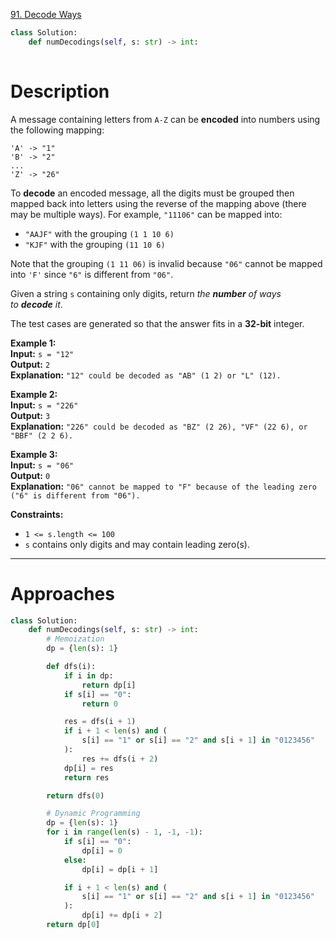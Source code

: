 [91. Decode Ways](https://leetcode.com/problems/decode-ways/)

```python
class Solution:
    def numDecodings(self, s: str) -> int:
        
```

# Description

A message containing letters from `A-Z` can be **encoded** into numbers using the following mapping:
```
'A' -> "1"
'B' -> "2"
...
'Z' -> "26"
```
To **decode** an encoded message, all the digits must be grouped then mapped back into letters using the reverse of the mapping above (there may be multiple ways). For example, `"11106"` can be mapped into:

- `"AAJF"` with the grouping `(1 1 10 6)`
- `"KJF"` with the grouping `(11 10 6)`

Note that the grouping `(1 11 06)` is invalid because `"06"` cannot be mapped into `'F'` since `"6"` is different from `"06"`.

Given a string `s` containing only digits, return _the **number** of ways to **decode** it_.

The test cases are generated so that the answer fits in a **32-bit** integer.

**Example 1:**  
**Input:** `s = "12"`  
**Output:** `2`  
**Explanation:** `"12" could be decoded as "AB" (1 2) or "L" (12).`  

**Example 2:**  
**Input:** `s = "226"`  
**Output:** `3`  
**Explanation:** `"226" could be decoded as "BZ" (2 26), "VF" (22 6), or "BBF" (2 2 6).`  

**Example 3:**  
**Input:** `s = "06"`  
**Output:** `0`  
**Explanation:** `"06" cannot be mapped to "F" because of the leading zero ("6" is different from "06").`  

**Constraints:**
- `1 <= s.length <= 100`
- `s` contains only digits and may contain leading zero(s).

---


# Approaches

```python
class Solution:
    def numDecodings(self, s: str) -> int:
        # Memoization
        dp = {len(s): 1}

        def dfs(i):
            if i in dp:
                return dp[i]
            if s[i] == "0":
                return 0

            res = dfs(i + 1)
            if i + 1 < len(s) and (
                s[i] == "1" or s[i] == "2" and s[i + 1] in "0123456"
            ):
                res += dfs(i + 2)
            dp[i] = res
            return res

        return dfs(0)

        # Dynamic Programming
        dp = {len(s): 1}
        for i in range(len(s) - 1, -1, -1):
            if s[i] == "0":
                dp[i] = 0
            else:
                dp[i] = dp[i + 1]

            if i + 1 < len(s) and (
                s[i] == "1" or s[i] == "2" and s[i + 1] in "0123456"
            ):
                dp[i] += dp[i + 2]
        return dp[0]

```